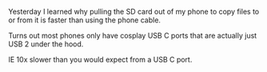 Yesterday I learned why pulling the SD card out of my phone to copy files to or from it is faster than using the phone cable.

Turns out most phones only have cosplay USB C ports that are actually just USB 2 under the hood.

IE 10x slower than you would expect from a USB C port.